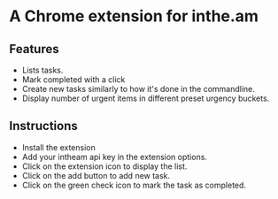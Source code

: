 # A Chrome extension for inthe.am

## Features

* Lists tasks.
* Mark completed with a click
* Create new tasks similarly to how it's done in the commandline.
* Display number of urgent items in different preset urgency buckets.

## Instructions

* Install the extension
* Add your intheam api key in the extension options.
* Click on the extension icon to display the list.
* Click on the add button to add new task.
* Click on the green check icon to mark the task as completed.
